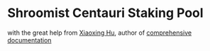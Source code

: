 # Shroomist Centauri Staking Pool

with the great help from [Xiaoxing Hu](https://github.com/xiaoxinghu), author of [comprehensive documentation](https://orgapp.github.io/gatsby-starter-blorg/)
